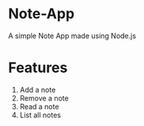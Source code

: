 # Note-App
A simple Note App made using Node.js

# Features
1. Add a note
2. Remove a note
3. Read a note
4. List all notes
